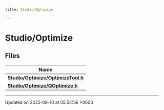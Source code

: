 ```yaml
---
title: Studio/Optimize

---
```


# Studio/Optimize



## Files

| Name           |
| -------------- |
| **[Studio/Optimize/OptimizeTool.h](../Files/OptimizeTool_8h.md#file-optimizetool.h)**  |
| **[Studio/Optimize/QOptimize.h](../Files/QOptimize_8h.md#file-qoptimize.h)**  |






-------------------------------

Updated on 2025-09-10 at 05:54:56 +0000
